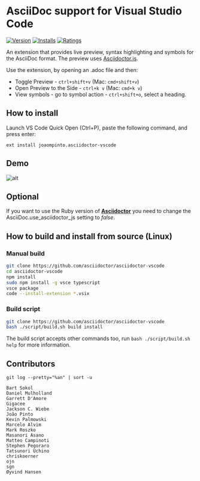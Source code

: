 # AsciiDoc support for Visual Studio Code

[![Version](https://vsmarketplacebadge.apphb.com/version/joaompinto.asciidoctor-vscode.svg)](https://marketplace.visualstudio.com/items?itemName=joaompinto.asciidoctor-vscode)
[![Installs](https://vsmarketplacebadge.apphb.com/installs/joaompinto.asciidoctor-vscode.svg)](https://marketplace.visualstudio.com/items?itemName=joaompinto.asciidoctor-vscode)
[![Ratings](https://vsmarketplacebadge.apphb.com/rating/joaompinto.asciidoctor-vscode.svg)](https://vsmarketplacebadge.apphb.com/rating/joaompinto.asciidoctor-vscode.svg)

An extension that provides live preview, syntax highlighting and symbols for the AsciiDoc format. The preview uses [Asciidoctor.js](https://asciidoctor.org/docs/asciidoctor.js/).

Use the extension, by opening an .adoc file and then:

* Toggle Preview - `ctrl+shift+v` (Mac: `cmd+shift+v`)
* Open Preview to the Side - `ctrl+k v` (Mac: `cmd+k v`)
* View symbols - go to symbol action - `ctrl+shift+o`, select a heading.

## How to install

Launch VS Code Quick Open (Ctrl+P), paste the following command, and press enter:

    ext install joaompinto.asciidoctor-vscode

## Demo

![alt](images/simple.gif)

## Optional

If you want to use the Ruby version of [**Asciidoctor**](http://asciidoctor.org/docs/install-toolchain/ ) you need to change the AsciiDoc.use_asciidoctor_js setting to _false_.

## How to build and install from source (Linux)

### Manual build

```bash
git clone https://github.com/asciidoctor/asciidoctor-vscode
cd asciidoctor-vscode
npm install
sudo npm install -g vsce typescript
vsce package
code --install-extension *.vsix
```

### Build script

```bash
git clone https://github.com/asciidoctor/asciidoctor-vscode
bash ./script/build.sh build install
```

The build script accepts other commands too, run `bash ./script/build.sh help` for more information.

## Contributors

```git log --pretty="%an" | sort -u```

    Bart Sokol
    Daniel Mulholland
    Garrett D'Amore
    Gigacee
    Jackson C. Wiebe
    João Pinto
    Kevin Palmowski
    Marcelo Alvim
    Mark Roszko
    Masanori Asano
    Matteo Campinoti
    Stephen Pegoraro
    Tatsunori Uchino
    chriskoerner
    ojn
    sgn
    Øyvind Hansen
